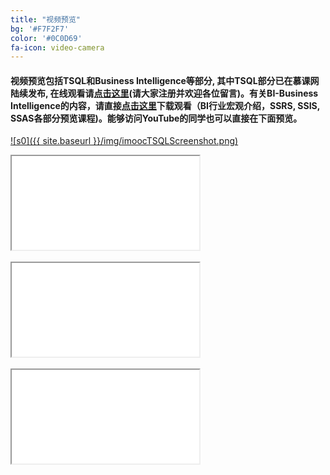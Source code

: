```yaml
---
title: "视频预览"
bg: '#F7F2F7'
color: '#0C0D69'
fa-icon: video-camera
---
```


#### 视频预览包括**TSQL**和**Business Intelligence**等部分, 其中**TSQL**部分已在慕课网陆续发布, 在线观看请<a href="http://www.imooc.com/learn/435" target="_blank"><strong>点击这里</strong></a>(**请大家注册并欢迎各位留言**)。有关BI-Business Intelligence的内容，请直接<a href="https://pan.baidu.com/disk/home#path=%252FImooc_TSQL_MP4%252FXiaoYuClassroom_WebpageSharedFolder" target="_blank"><strong>点击这里</strong></a>下载观看（**BI行业宏观介绍，SSRS, SSIS, SSAS各部分预览课程**)。能够访问YouTube的同学也可以直接在下面预览。

[![s0]({{ site.baseurl }}/img/imoocTSQLScreenshot.png)](http://www.imooc.com/learn/435)
<br />

<div class="icontain"><iframe src="//www.youtube.com/embed/9WdLdxVcxXs" allowfullscreen></iframe></div>
<br /> 

<div class="icontain"><iframe src="//www.youtube.com/embed/bn2BIX1dm5s" allowfullscreen></iframe></div>
<br />

<div class="icontain"><iframe src="//www.youtube.com/embed/ThWbvD7rQjM" allowfullscreen></iframe></div>

